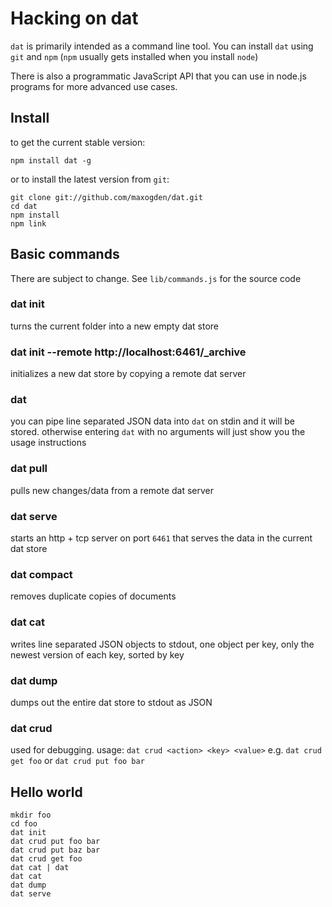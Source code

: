 # Hacking on dat

`dat` is primarily intended as a command line tool. You can install `dat` using `git` and `npm` (`npm` usually gets installed when you install `node`)

There is also a programmatic JavaScript API that you can use in node.js programs for more advanced use cases.

## Install

to get the current stable version:

```
npm install dat -g
```

or to install the latest version from `git`:

```
git clone git://github.com/maxogden/dat.git
cd dat
npm install
npm link
```

## Basic commands

There are subject to change. See `lib/commands.js` for the source code

### dat init

turns the current folder into a new empty dat store

### dat init --remote http://localhost:6461/_archive

initializes a new dat store by copying a remote dat server

### dat

you can pipe line separated JSON data into `dat` on stdin and it will be stored. otherwise entering `dat` with no arguments will just show you the usage instructions

### dat pull

pulls new changes/data from a remote dat server

### dat serve

starts an http + tcp server on port `6461` that serves the data in the current dat store

### dat compact

removes duplicate copies of documents

### dat cat

writes line separated JSON objects to stdout, one object per key, only the newest version of each key, sorted by key

### dat dump

dumps out the entire dat store to stdout as JSON

### dat crud

used for debugging. usage: `dat crud <action> <key> <value>` e.g. `dat crud get foo` or `dat crud put foo bar`

## Hello world

```
mkdir foo
cd foo
dat init
dat crud put foo bar
dat crud put baz bar
dat crud get foo
dat cat | dat
dat cat
dat dump
dat serve
```

